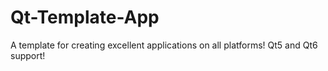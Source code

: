 # Qt-Template-App
A template for creating excellent applications on all platforms! Qt5 and Qt6 support!
